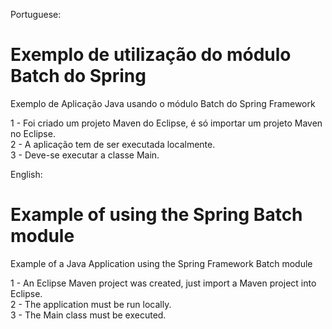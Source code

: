 Portuguese:  
# Exemplo de utilização do módulo Batch do Spring  

Exemplo de Aplicação Java usando o módulo Batch do Spring Framework  

1 - Foi criado um projeto Maven do Eclipse, é só importar um projeto Maven no Eclipse.    
2 - A aplicação tem de ser executada localmente.  
3 - Deve-se executar a classe Main.  



English:
# Example of using the Spring Batch module  

Example of a Java Application using the Spring Framework Batch module  

1 - An Eclipse Maven project was created, just import a Maven project into Eclipse.  
2 - The application must be run locally.  
3 - The Main class must be executed.  
